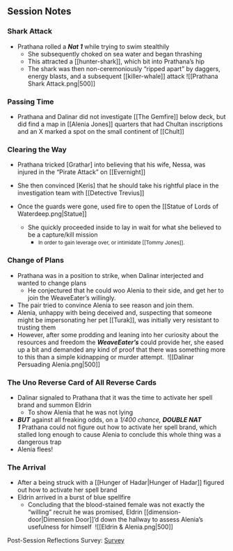 ## Session Notes
### Shark Attack 
- Prathana rolled a _**Nat 1**_ while trying to swim stealthily
    - She subsequently choked on sea water and began thrashing
    - This attracted a [[hunter-shark]], which bit into Prathana’s hip
    - The shark was then non-ceremoniously “ripped apart” by daggers, energy blasts, and a subsequent [[killer-whale]] attack ![[Prathana Shark Attack.png|500]]


### Passing Time 
- Prathana and Dalinar did not investigate [[The Gemfire]] below deck, but did find a map in [[Alenia Jones]] quarters that had Chultan inscriptions and an X marked a spot on the small continent of [[Chult]]

### Clearing the Way

- Prathana tricked [Grathar] into believing that his wife, Nessa, was injured in the “Pirate Attack” on [[Evernight]]
- She then convinced [Keris] that he should take his rightful place in the investigation team with [[Detective Trevius]]
- Once the guards were gone, used fire to open the [[Statue of Lords of Waterdeep.png|Statue]]
    
    - She quickly proceeded inside to lay in wait for what she believed to be a capture/kill mission
        - <small>In order to gain leverage over, or intimidate [[Tommy Jones]].<big>
        
    

### Change of Plans

- Prathana was in a position to strike, when Dalinar interjected and wanted to change plans
    - He conjectured that he could woo Alenia to their side, and get her to join the WeaveEater’s willingly.
- The pair tried to convince Alenia to see reason and join them.
- Alenia, unhappy with being deceived and, suspecting that someone might be impersonating her pet [[Turak]], was initially very resistant to trusting them
- However, after some prodding and leaning into her curiosity about the resources and freedom the _**WeaveEater’s**_ could provide her, she eased up a bit and demanded any kind of proof that there was something more to this than a simple kidnapping or murder attempt. 
![[Dalinar Persuading Alenia.png|500]]

### The Uno Reverse Card of All Reverse Cards

- Dalinar signaled to Prathana that it was the time to activate her spell brand and summon Eldrin
    - To show Alenia that he was not lying
- _**BUT**_ against all freaking odds, on a _1/400 chance,_ _**DOUBLE NAT 1**_ Prathana could not figure out how to activate her spell brand, which stalled long enough to cause Alenia to conclude this whole thing was a dangerous trap
- Alenia flees!

### The Arrival

- After a being struck with a [[Hunger of Hadar|Hunger of Hadar]] figured out how to activate her spell brand
- Eldrin arrived in a burst of blue spellfire
    - Concluding that the blood-stained female was not exactly the “willing” recruit he was promised, Eldrin [[dimension-door|Dimension Door]]’d down the hallway to assess Alenia’s usefulness for himself  ![[Eldrin & Alenia.png|500]]


Post-Session Reflections Survey: [Survey](https://forms.gle/xq2Ar1MBVmDFH5Y7A)